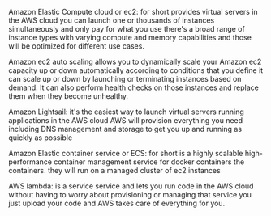 Amazon Elastic Compute cloud or ec2: for short provides virtual servers in the AWS cloud you can launch
one or thousands of instances simultaneously and only pay for what you 
use there's a broad range of instance types with varying compute and memory
capabilities and those will be optimized for different use cases. 

Amazon ec2 auto scaling allows you to dynamically scale your Amazon ec2 capacity up or down
automatically according to conditions that you define it can scale up or down
by launching or terminating instances based on demand. 
It can also perform health checks on those instances and replace them when they become unhealthy.

Amazon Lightsail: it's the easiest way to launch virtual servers running
applications in the AWS cloud AWS will provision everything you need including
DNS management and storage to get you up and running as quickly as possible

Amazon Elastic container service or ECS: for short is a highly scalable
high-performance container management service for docker containers the
containers. they will run on a managed cluster of ec2 instances 

AWS lambda: is a service service and lets you run code in the AWS cloud without having to worry
about provisioning or managing that service you just upload your code and
AWS takes care of everything for you. 

